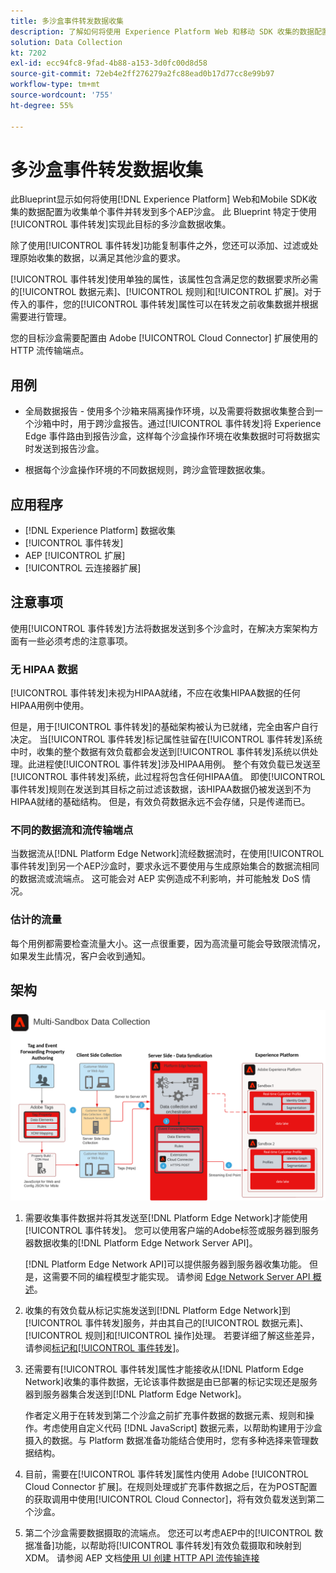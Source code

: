 ```yaml
---
title: 多沙盒事件转发数据收集
description: 了解如何将使用 Experience Platform Web 和移动 SDK 收集的数据配置为收集单个事件并转发到多个 Experience Platform 沙盒。
solution: Data Collection
kt: 7202
exl-id: ecc94fc8-9fad-4b88-a153-3d0fc00d8d58
source-git-commit: 72eb4e2ff276279a2fc88ead0b17d77cc8e99b97
workflow-type: tm+mt
source-wordcount: '755'
ht-degree: 55%

---
```


# 多沙盒事件转发数据收集

此Blueprint显示如何将使用[!DNL Experience Platform] Web和Mobile SDK收集的数据配置为收集单个事件并转发到多个AEP沙盒。 此 Blueprint 特定于使用[!UICONTROL 事件转发]实现此目标的多沙盒数据收集。

除了使用[!UICONTROL 事件转发]功能复制事件之外，您还可以添加、过滤或处理原始收集的数据，以满足其他沙盒的要求。

[!UICONTROL 事件转发]使用单独的属性，该属性包含满足您的数据要求所必需的[!UICONTROL 数据元素]、[!UICONTROL 规则]和[!UICONTROL 扩展]。对于传入的事件，您的[!UICONTROL 事件转发]属性可以在转发之前收集数据并根据需要进行管理。

您的目标沙盒需要配置由 Adobe [!UICONTROL Cloud Connector] 扩展使用的 HTTP 流传输端点。

## 用例

* 全局数据报告 - 使用多个沙箱来隔离操作环境，以及需要将数据收集整合到一个沙箱中时，用于跨沙盒报告。通过[!UICONTROL 事件转发]将 Experience Edge 事件路由到报告沙盒，这样每个沙盒操作环境在收集数据时可将数据实时发送到报告沙盒。

* 根据每个沙盒操作环境的不同数据规则，跨沙盒管理数据收集。

## 应用程序

* [!DNL Experience Platform] 数据收集
* [!UICONTROL 事件转发]
* AEP [!UICONTROL 扩展]
* [!UICONTROL 云连接器扩展]

## 注意事项

使用[!UICONTROL 事件转发]方法将数据发送到多个沙盒时，在解决方案架构方面有一些必须考虑的注意事项。

### 无 HIPAA 数据

[!UICONTROL 事件转发]未视为HIPAA就绪，不应在收集HIPAA数据的任何HIPAA用例中使用。

但是，用于[!UICONTROL 事件转发]的基础架构被认为已就绪，完全由客户自行决定。 当[!UICONTROL 事件转发]标记属性驻留在[!UICONTROL 事件转发]系统中时，收集的整个数据有效负载都会发送到[!UICONTROL 事件转发]系统以供处理。此进程使[!UICONTROL 事件转发]涉及HIPAA用例。 整个有效负载已发送至[!UICONTROL 事件转发]系统，此过程将包含任何HIPAA值。 即使[!UICONTROL 事件转发]规则在发送到其目标之前过滤该数据，该HIPAA数据仍被发送到不为HIPAA就绪的基础结构。 但是，有效负荷数据永远不会存储，只是传递而已。

### 不同的数据流和流传输端点

当数据流从[!DNL Platform Edge Network]流经数据流时，在使用[!UICONTROL 事件转发]到另一个AEP沙盒时，要求永远不要使用与生成原始集合的数据流相同的数据流或流端点。 这可能会对 AEP 实例造成不利影响，并可能触发 DoS 情况。

### 估计的流量

每个用例都需要检查流量大小。这一点很重要，因为高流量可能会导致限流情况，如果发生此情况，客户会收到通知。

## 架构

![多沙盒[!UICONTROL 事件转发]](assets/multi-sandbox-data-collection.png)

1. 需要收集事件数据并将其发送至[!DNL Platform Edge Network]才能使用[!UICONTROL 事件转发]。 您可以使用客户端的Adobe标签或服务器到服务器数据收集的[!DNL Platform Edge Network Server API]。

   [!DNL Platform Edge Network API]可以提供服务器到服务器收集功能。 但是，这需要不同的编程模型才能实现。 请参阅 [Edge Network Server API 概述](https://experienceleague.adobe.com/docs/experience-platform/edge-network-server-api/overview.html?lang=zh-Hans)。

1. 收集的有效负载从标记实施发送到[!DNL Platform Edge Network]到[!UICONTROL 事件转发]服务，并由其自己的[!UICONTROL 数据元素]、[!UICONTROL 规则]和[!UICONTROL 操作]处理。 若要详细了解这些差异，请参阅[标记和[!UICONTROL 事件转发]](https://experienceleague.adobe.com/docs/experience-platform/tags/event-forwarding/overview.html?lang=zh-Hans#differences-from-tags)。

1. 还需要有[!UICONTROL 事件转发]属性才能接收从[!DNL Platform Edge Network]收集的事件数据，无论该事件数据是由已部署的标记实现还是服务器到服务器集合发送到[!DNL Platform Edge Network]。

   作者定义用于在转发到第二个沙盒之前扩充事件数据的数据元素、规则和操作。考虑使用自定义代码 [!DNL JavaScript] 数据元素，以帮助构建用于沙盒摄入的数据。与 Platform 数据准备功能结合使用时，您有多种选择来管理数据结构。

1. 目前，需要在[!UICONTROL 事件转发]属性内使用 Adobe [!UICONTROL Cloud Connector 扩展]。在规则处理或扩充事件数据之后，在为POST配置的获取调用中使用[!UICONTROL Cloud Connector]，将有效负载发送到第二个沙盒。

1. 第二个沙盒需要数据摄取的流端点。 您还可以考虑AEP中的[!UICONTROL 数据准备]功能，以帮助将[!UICONTROL 事件转发]有效负载摄取和映射到XDM。 请参阅 AEP 文档[使用 UI 创建 HTTP API 流传输连接](https://experienceleague.adobe.com/docs/experience-platform/sources/ui-tutorials/create/streaming/http.html?lang=zh-Hans)
